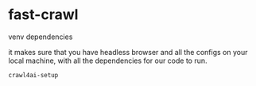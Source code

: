 # fast-crawl

venv
dependencies

it makes sure that you have headless browser and all the configs on your local machine, with all the dependencies for our code to run.

```bash
crawl4ai-setup
```
